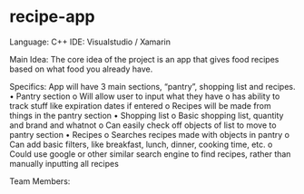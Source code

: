 # recipe-app
Language: C++
IDE: Visualstudio / Xamarin

Main Idea:
The core idea of the project is an app that gives food recipes based on what food you already have.

Specifics:
App will have 3 main sections, “pantry”, shopping list and recipes.
•	Pantry section
o	Will allow user to input what they have
o	has ability to track stuff like expiration dates if entered
o	Recipes will be made from things in the pantry section
•	Shopping list
o	Basic shopping list, quantity and brand and whatnot 
o	Can easily check off objects of list to move to pantry section
•	Recipes
o	Searches recipes made with objects in pantry
o	Can add basic filters, like breakfast, lunch, dinner, cooking time, etc.
o	Could use google or other similar search engine to find recipes, rather than manually inputting all recipes

Team Members:

